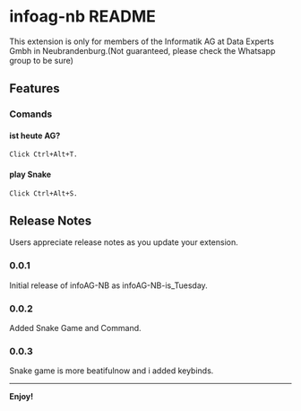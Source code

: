 # infoag-nb README

This extension is only for members of the Informatik AG at Data Experts Gmbh in Neubrandenburg.(Not guaranteed, please check the Whatsapp group to be sure)

## Features

### Comands

#### ist heute AG?
    Click Ctrl+Alt+T.
#### play Snake
    Click Ctrl+Alt+S.


## Release Notes

Users appreciate release notes as you update your extension.

### 0.0.1

Initial release of infoAG-NB as infoAG-NB-is_Tuesday.

### 0.0.2

Added Snake Game and Command.

### 0.0.3

Snake game is more beatifulnow and i added keybinds.

---

**Enjoy!**
